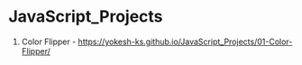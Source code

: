 # JavaScript_Projects

01. Color Flipper - https://yokesh-ks.github.io/JavaScript_Projects/01-Color-Flipper/
